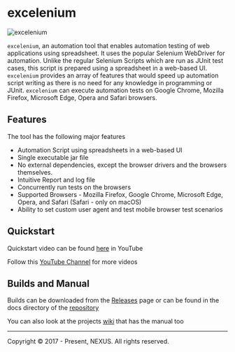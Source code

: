 # excelenium
![excelenium](https://teamnexus.in/opensource/images/excelenium.png)

`excelenium`, an automation tool that enables automation testing of web applications using spreadsheet. It uses the popular Selenium WebDriver for automation. Unlike the regular Selenium Scripts which are run as JUnit test cases, this script is prepared using a spreadsheet in a web-based UI. `excelenium` provides an array of features that would speed up automation script writing as there is no need for any knowledge in programming or JUnit. `excelenium` can execute automation tests on Google Chrome, Mozilla Firefox, Microsoft Edge, Opera and Safari browsers.

## Features

The tool has the following major features 

- Automation Script using spreadsheets in a web-based UI
- Single executable jar file
- No external dependencies, except the browser drivers and the browsers themselves.
- Intuitive Report and log file
- Concurrently run tests on the browsers
- Supported Browsers - Mozilla Firefox, Google Chrome, Microsoft Edge, Opera, and Safari (Safari - only on macOS)
-	Ability to set custom user agent and test mobile browser test scenarios

## Quickstart

Quickstart video can be found [here](https://www.youtube.com/watch?v=Pbqwp1hbEqI) in YouTube

Follow this [YouTube Channel](https://www.youtube.com/channel/UCoKbHqNdj_iyWI_mYzgzc0w) for more videos

## Builds and Manual

Builds can be downloaded from the [Releases](https://github.com/teamnexus-in/excelenium/releases/) page or can be found in the docs directory of the [repository](https://github.com/teamnexus-in/excelenium/)

You can also look at the projects [wiki](https://github.com/teamnexus-in/excelenium/wiki) that has the manual too

---
Copyright &copy; 2017 - Present, NEXUS. All rights reserved.
